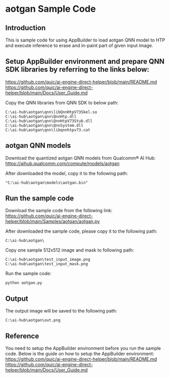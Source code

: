 # aotgan Sample Code

## Introduction
This is sample code for using AppBuilder to load aotgan QNN model to HTP and execute inference to erase and in-paint part of given input image.

## Setup AppBuilder environment and prepare QNN SDK libraries by referring to the links below: 
https://github.com/quic/ai-engine-direct-helper/blob/main/README.md
https://github.com/quic/ai-engine-direct-helper/blob/main/Docs/User_Guide.md

Copy the QNN libraries from QNN SDK to below path:
```
C:\ai-hub\aotgan\qnn\libQnnHtpV73Skel.so
C:\ai-hub\aotgan\qnn\QnnHtp.dll
C:\ai-hub\aotgan\qnn\QnnHtpV73Stub.dll
C:\ai-hub\aotgan\qnn\QnnSystem.dll
C:\ai-hub\aotgan\qnn\libqnnhtpv73.cat
```

## aotgan QNN models
Download the quantized aotgan QNN models from Qualcomm® AI Hub:
https://aihub.qualcomm.com/compute/models/aotgan

After downloaded the model, copy it to the following path:
```
"C:\ai-hub\aotgan\models\aotgan.bin"
```

## Run the sample code
Download the sample code from the following link:
https://github.com/quic/ai-engine-direct-helper/blob/main/Samples/aotgan/aotgan.py

After downloaded the sample code, please copy it to the following path:
```
C:\ai-hub\aotgan\
```

Copy one sample 512x512 image and mask to following path:
```
C:\ai-hub\aotgan\test_input_image.png
C:\ai-hub\aotgan\test_input_mask.png
```

Run the sample code:	
```
python aotgan.py
```

## Output
The output image will be saved to the following path:
```
C:\ai-hub\aotgan\out.png
```

## Reference
You need to setup the AppBuilder environment before you run the sample code. Below is the guide on how to setup the AppBuilder environment:
https://github.com/quic/ai-engine-direct-helper/blob/main/README.md
https://github.com/quic/ai-engine-direct-helper/blob/main/Docs/User_Guide.md


